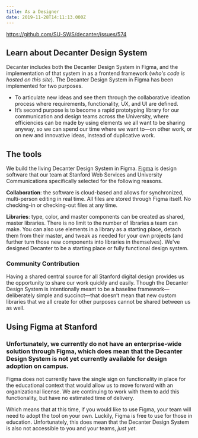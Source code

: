 ```yaml
---
title: As a Designer
date: 2019-11-28T14:11:13.000Z
---
```

https://github.com/SU-SWS/decanter/issues/574

## Learn about Decanter Design System

Decanter includes both the Decanter Design System in Figma, and the implementation of that system in as a frontend framework (_who's code is hosted on this site_). The Decanter Design System in Figma has been implemented for two purposes. 

* To articulate new ideas and see them through the collaborative ideation process where requirements, functionality, UX, and UI are defined. 
* It’s second purpose is to become a rapid prototyping library for our communication and design teams across the University, where efficiencies can be made by using elements we all want to be sharing anyway, so we can spend our time where we want to—on other work, or on new and innovative ideas, instead of duplicative work. 

## The tools

We build the living Decanter Design System in Figma. [Figma](https://www.figma.com/) is design software that our team at Stanford Web Services and University Communications specifically selected for the following reasons. 

**Collaboration**: the software is cloud-based and allows for synchronized, multi-person editing in real time. All files are stored through Figma itself. No checking-in or checking-out files at any time. 

**Libraries**: type, color, and master components can be created as shared, master libraries. There is no limit to the number of libraries a team can make. You can also use elements in a library as a starting place, detach them from their master, and tweak as needed for your own projects (and further turn those new components into libraries in themselves). We've designed Decanter to be a starting place or fully functional design system. 

### Community Contribution

Having a shared central source for all Stanford digital design provides us the opportunity to share our work quickly and easily. Though the Decanter Design System is intentionally meant to be a baseline framework—deliberately simple and succinct—that doesn’t mean that new custom  libraries that we all create for other purposes cannot be shared between us as well. 

## Using Figma at Stanford

### Unfortunately, we currently do not have an enterprise-wide solution through Figma, which does mean that the Decanter Design System is not yet currently available for design adoption on campus. 

Figma does not currently have the single sign on functionality in place for the educational context that would allow us to move forward with an organizational license. We are continuing to work with them to add this functionality, but have no estimated time of delivery.

Which means that at this time, if you would like to use Figma, your team will need to adopt the tool on your own. Luckily, Figma is free to use for those in education. Unfortunately, this does mean that the Decanter Design System is also not accessible to you and your teams, _just yet_.
